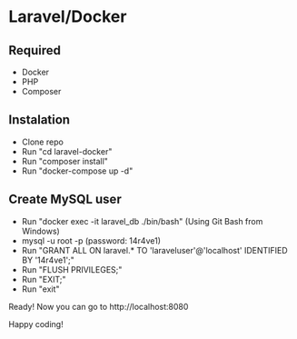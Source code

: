 # Laravel/Docker

## Required

-   Docker
-   PHP
-   Composer

## Instalation

-   Clone repo
-   Run "cd laravel-docker"
-   Run "composer install"
-   Run "docker-compose up -d"

## Create MySQL user

-   Run "docker exec -it laravel_db ./bin/bash" (Using Git Bash from Windows)
-   mysql -u root -p (password: 14r4ve1)
-   Run "GRANT ALL ON laravel.\* TO 'laraveluser'@'localhost' IDENTIFIED BY '14r4ve1';"
-   Run "FLUSH PRIVILEGES;"
-   Run "EXIT;"
-   Run "exit"

Ready!
Now you can go to http://localhost:8080

Happy coding!
